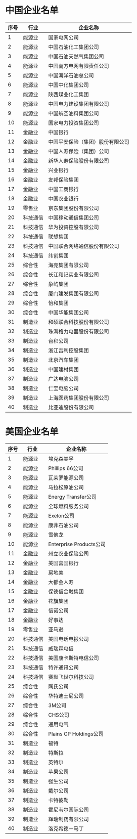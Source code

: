 
# 中国企业名单

| 序号 |行业  |企业名称  |
| --- | --- | --- |
|1|能源业|国家电网公司|
|2|能源业|中国石油化工集团公司|
|3|能源业|中国石油天然气集团公司|
|4|能源业|中国南方电网有限责任公司|
|5|能源业|中国海洋石油总公司|
|6|能源业|中国中化集团公司|
|7|能源业|陕西煤业化工集团|
|8|能源业|中国电力建设集团有限公司|
|9|能源业|中国航空油料集团公司|
|10|能源业|国家电力投资集团公司|
|11|金融业|中国银行|
|12|金融业|中国平安保险（集团）股份有限公司|
|13|金融业|中国人寿保险（集团）公司|
|14|金融业|新华人寿保险股份有限公司|
|15|金融业|兴业银行|
|16|金融业|友邦保险集团|
|17|金融业|中国工商银行|
|18|金融业|中国农业银行|
|19|零售业|京东集团股份有限公司|
|20|科技通信|中国移动通信集团公司|
|21|科技通信|华为投资控股有限公司|
|22|科技通信|联想集团|
|23|科技通信|中国联合网络通信股份有限公司|
|24|科技通信|纬创集团|
|25|综合性|海亮集团有限公司|
|26|综合性|长江和记实业有限公司|
|27|综合性|象屿集团|
|28|综合性|厦门建发集团有限公司|
|29|综合性|怡和集团|
|30|综合性|中国华能集团公司|
|31|制造业|和硕联合科技股份有限公司|
|32|制造业|珠海格力电器股份有限公司|
|33|制造业|台积公司|
|34|制造业|浙江吉利控股集团|
|35|制造业|北京汽车集团|
|36|制造业|中国建材集团|
|37|制造业|广达电脑公司|
|38|制造业|仁宝电脑公司|
|39|制造业|上海医药集团股份有限公司|
|40|制造业|比亚迪股份有限公司|

# 美国企业名单

| 序号 |行业  |企业名称  |
| --- | --- | --- |
|1|能源业|埃克森美孚|
|2|能源业|Phillips 66公司|
|3|能源业|瓦莱罗能源公司|
|4|能源业|马拉松原油公司|
|5|能源业|Energy Transfer公司|
|6|能源业|全球燃料服务公司|
|7|能源业|Exelon公司|
|8|能源业|康菲石油公司|
|9|能源业|雪佛龙|
|10|能源业|Enterprise Products公司|
|11|金融业|州立农业保险公司|
|12|金融业|美国富国银行|
|13|金融业|房地美|
|14|金融业|大都会人寿|
|15|金融业|保德信金融集团|
|16|金融业|花旗集团|
|17|金融业|信诺公司|
|18|金融业|好事达|
|19|零售业|亚马逊|
|20|科技通信|美国电话电报公司|
|21|科技通信|威瑞森电信|
|22|科技通信|美国康卡斯特电信公司|
|23|科技通信|特许通讯公司|
|24|科技通信|赛默飞世尔科技公司|
|25|综合性|陶氏公司|
|26|综合性|华特迪士尼公司|
|27|综合性|3M公司|
|28|综合性|CHS公司|
|29|综合性|通用电气|
|30|综合性|Plains GP Holdings公司|
|31|制造业|福特|
|32|制造业|特斯拉|
|33|制造业|英特尔|
|34|制造业|苹果公司|
|35|制造业|强生公司|
|36|制造业|戴尔公司|
|37|制造业|卡特彼勒|
|38|制造业|霍尼韦尔国际公司|
|39|制造业|辉瑞制药有限公司|
|40|制造业|洛克希德－马丁|


